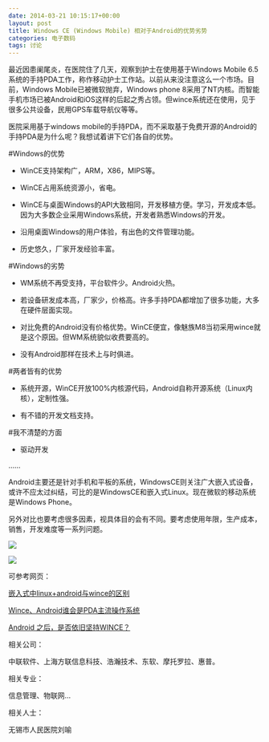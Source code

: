 ```yaml
---
date: 2014-03-21 10:15:17+00:00
layout: post
title: Windows CE (Windows Mobile) 相对于Android的优势劣势
categories: 电子数码
tags: 讨论
---
```


最近因患阑尾炎，在医院住了几天，观察到护士在使用基于Windows Mobile 6.5系统的手持PDA工作，称作移动护士工作站。以前从来没注意这么一个市场。目前，Windows Mobile已被微软抛弃，Windows 
phone 8采用了NT内核。而智能手机市场已被Android和iOS这样的后起之秀占领。但wince系统还在使用，见于很多公共设备，民用GPS车载导航仪等等。

医院采用基于windows mobile的手持PDA，而不采取基于免费开源的Android的手持PDA是为什么呢？我想试着讲下它们各自的优势。

#Windows的优势

* WinCE支持架构广，ARM，X86，MIPS等。

* WinCE占用系统资源小，省电。

* WinCE与桌面Windows的API大致相同，开发移植方便。学习，开发成本低。因为大多数企业采用Windows系统，开发者熟悉Windows的开发。

* 沿用桌面Windows的用户体验，有出色的文件管理功能。

* 历史悠久，厂家开发经验丰富。

#Windows的劣势

* WM系统不再受支持，平台软件少。Android火热。

* 若设备研发成本高，厂家少，价格高。许多手持PDA都增加了很多功能，大多在硬件层面实现。

* 对比免费的Android没有价格优势。WinCE便宜，像魅族M8当初采用wince就是这个原因。但WM系统貌似收费要高的。

* 没有Android那样在技术上与时俱进。

#两者皆有的优势

* 系统开源，WinCE开放100%内核源代码，Android自称开源系统（Linux内核），定制性强。

* 有不错的开发文档支持。

#我不清楚的方面

* 驱动开发

……

Android主要还是针对手机和平板的系统，WindowsCE则关注广大嵌入式设备，或许不应太过纠结，可比的是WindowsCE和嵌入式Linux。现在微软的移动系统是Windows Phone。

另外对比也要考虑很多因素，视具体目的会有不同。要考虑使用年限，生产成本，销售，开发难度等一系列问题。


![](https://raw2.github.com/xulihang/xulihang.github.io/master/album/appendicitis/pda1.jpg)

![](https://raw2.github.com/xulihang/xulihang.github.io/master/album/appendicitis/pda2.jpg)

可参考网页：

[嵌入式中linux+android与wince的区别](http://www.2cto.com/os/201108/101071.html)

[Wince、Android谁会是PDA主流操作系统](http://www.iotworld.com.cn/html/News/201310/e9a05fda02f1a4bb.shtml)

[Android 之后，是否依旧坚持WINCE？](http://bbs.csdn.net/topics/380080930?page=1#post-394857909)

相关公司：

中联软件、上海方联信息科技、浩瀚技术、东软、摩托罗拉、惠普。

相关专业：

信息管理、物联网...

相关人士：

无锡市人民医院刘喻


